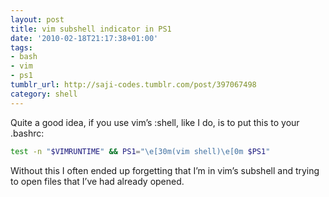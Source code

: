 ```yaml
---
layout: post
title: vim subshell indicator in PS1
date: '2010-02-18T21:17:38+01:00'
tags:
- bash
- vim
- ps1
tumblr_url: http://saji-codes.tumblr.com/post/397067498
category: shell
---
```


Quite a good idea, if you use vim’s :shell, like I do, is to put this to your .bashrc:

```sh
test -n "$VIMRUNTIME" && PS1="\e[30m(vim shell)\e[0m $PS1"
```

Without this I often ended up forgetting that I’m in vim’s subshell and trying to open files that I’ve had already opened.
